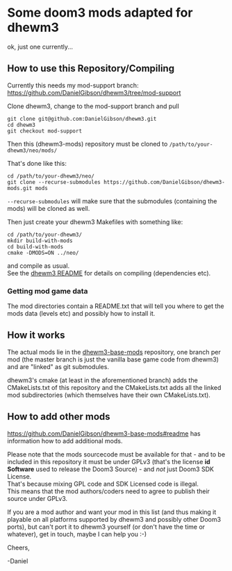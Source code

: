# Some doom3 mods adapted for dhewm3

ok, just one currently...

## How to use this Repository/Compiling

Currently this needs my mod-support branch:  
https://github.com/DanielGibson/dhewm3/tree/mod-support

Clone dhewm3, change to the mod-support branch and pull

	git clone git@github.com:DanielGibson/dhewm3.git
	cd dhewm3
	git checkout mod-support

Then this (dhewm3-mods) repository must be cloned to `/path/to/your-dhewm3/neo/mods/`

That's done like this:  

	cd /path/to/your-dhewm3/neo/
	git clone --recurse-submodules https://github.com/DanielGibson/dhewm3-mods.git mods

`--recurse-submodules` will make sure that the submodules (containing the mods) will
be cloned as well.

Then just create your dhewm3 Makefiles with something like:  

	cd /path/to/your-dhewm3/
	mkdir build-with-mods
	cd build-with-mods
	cmake -DMODS=ON ../neo/

and compile as usual.  
See the [dhewm3 README](https://github.com/dhewm/dhewm3/blob/master/README.md)
for details on compiling (dependencies etc).

### Getting mod game data

The mod directories contain a README.txt that will tell you where to get the 
mods data (levels etc) and possibly how to install it.

## How it works

The actual mods lie in the [dhewm3-base-mods](https://github.com/DanielGibson/dhewm3-base-mods)
repository, one branch per mod (the master branch is just the vanilla base game code from dhewm3)
and are "linked" as git submodules.

dhewm3's cmake (at least in the aforementioned branch) adds the CMakeLists.txt of this
repository and the CMakeLists.txt adds all the linked mod subdirectories (which
themselves have their own CMakeLists.txt).

## How to add other mods

https://github.com/DanielGibson/dhewm3-base-mods#readme has information how to add
additional mods.

Please note that the mods sourcecode must be available for that - and to be
included in this repository it must be under GPLv3 (that's the license 
**id Software** used to release the Doom3 Source) - and *not* just Doom3 SDK License.  
That's because mixing GPL code and SDK Licensed code is illegal.  
This means that the mod authors/coders need to agree to publish their source under GPLv3.

If you are a mod author and want your mod in this list (and thus making
it playable on all platforms supported by dhewm3 and possibly other 
Doom3 ports), but can't port it to dhewm3 yourself (or don't  have the 
time or whatever), get in touch, maybe I can help you :-)


Cheers,

-Daniel
